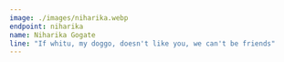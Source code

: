 ```yaml
---
image: ./images/niharika.webp
endpoint: niharika
name: Niharika Gogate
line: "If whitu, my doggo, doesn't like you, we can't be friends"
---
```

